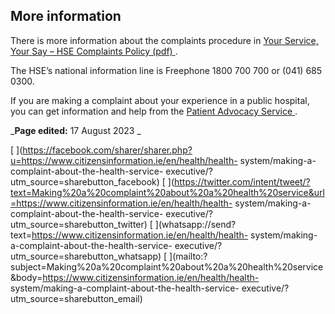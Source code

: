 ##  More information

There is more information about the complaints procedure in [ Your Service,
Your Say – HSE Complaints Policy (pdf)
](https://www.hse.ie/eng/about/who/complaints/ysysguidance/) .

The HSE’s national information line is Freephone 1800 700 700 or (041) 685
0300.

If you are making a complaint about your experience in a public hospital, you
can get information and help from the [ Patient Advocacy Service
](https://www.patientadvocacyservice.ie/) .

_**Page edited:** 17 August 2023 _

[
](https://facebook.com/sharer/sharer.php?u=https://www.citizensinformation.ie/en/health/health-
system/making-a-complaint-about-the-health-service-
executive/?utm_source=sharebutton_facebook) [
](https://twitter.com/intent/tweet/?text=Making%20a%20complaint%20about%20a%20health%20service&url=https://www.citizensinformation.ie/en/health/health-
system/making-a-complaint-about-the-health-service-
executive/?utm_source=sharebutton_twitter) [
](whatsapp://send?text=https://www.citizensinformation.ie/en/health/health-
system/making-a-complaint-about-the-health-service-
executive/?utm_source=sharebutton_whatsapp) [
](mailto:?subject=Making%20a%20complaint%20about%20a%20health%20service&body=https://www.citizensinformation.ie/en/health/health-
system/making-a-complaint-about-the-health-service-
executive/?utm_source=sharebutton_email) [ ](javascript:void\(0\))
